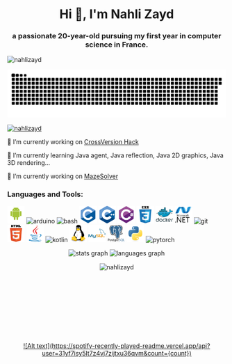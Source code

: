 <div align="center">
  <h1>Hi 🖖, I'm Nahli Zayd</h1>
  <h3>a passionate 20-year-old pursuing my first year in computer science in France.</h3>

  <p align="left"> <img src="https://komarev.com/ghpvc/?username=nahlizayd&label=Profile%20views&color=0e75b6&style=flat" alt="nahlizayd" /> </p>
  
  <img src="https://raw.githubusercontent.com/NahliZayd/NahliZayd/output/snake.svg" alt="Snake animation" />
  
  <p align="left"> <a href="https://github.com/ryo-ma/github-profile-trophy"><img src="https://github-profile-trophy.vercel.app/?username=nahlizayd" alt="nahlizayd" /></a> </p>

  <p align="left">🔭 I’m currently working on <a href="https://github.com/NahliZayd/CrossVersionHack">CrossVersion Hack</a></p>

  <p align="left">🌱 I’m currently learning Java agent, Java reflection, Java 2D graphics, Java 3D rendering...</p>

  <p align="left">🔭 I’m currently working on <a href="https://github.com/NahliZayd/MazeSolver">MazeSolver</a></p>

  <p align="left">
  </p>

  <h3 align="left">Languages and Tools:</h3>
  <p align="left">
    <img src="https://raw.githubusercontent.com/devicons/devicon/master/icons/android/android-original-wordmark.svg" alt="android" width="40" height="40"/>
    <img src="https://cdn.worldvectorlogo.com/logos/arduino-1.svg" alt="arduino" width="40" height="40"/>
    <img src="https://www.vectorlogo.zone/logos/gnu_bash/gnu_bash-icon.svg" alt="bash" width="40" height="40"/>
    <img src="https://raw.githubusercontent.com/devicons/devicon/master/icons/c/c-original.svg" alt="c" width="40" height="40"/>
    <img src="https://raw.githubusercontent.com/devicons/devicon/master/icons/cplusplus/cplusplus-original.svg" alt="cplusplus" width="40" height="40"/>
    <img src="https://raw.githubusercontent.com/devicons/devicon/master/icons/csharp/csharp-original.svg" alt="csharp" width="40" height="40"/>
    <img src="https://raw.githubusercontent.com/devicons/devicon/master/icons/css3/css3-original-wordmark.svg" alt="css3" width="40" height="40"/>
    <img src="https://raw.githubusercontent.com/devicons/devicon/master/icons/docker/docker-original-wordmark.svg" alt="docker" width="40" height="40"/>
    <img src="https://raw.githubusercontent.com/devicons/devicon/master/icons/dot-net/dot-net-original-wordmark.svg" alt="dotnet" width="40" height="40"/>
    <img src="https://www.vectorlogo.zone/logos/git-scm/git-scm-icon.svg" alt="git" width="40" height="40"/>
    <img src="https://raw.githubusercontent.com/devicons/devicon/master/icons/html5/html5-original-wordmark.svg" alt="html5" width="40" height="40"/>
    <img src="https://raw.githubusercontent.com/devicons/devicon/master/icons/java/java-original.svg" alt="java" width="40" height="40"/>
    <img src="https://www.vectorlogo.zone/logos/kotlinlang/kotlinlang-icon.svg" alt="kotlin" width="40" height="40"/>
    <img src="https://raw.githubusercontent.com/devicons/devicon/master/icons/linux/linux-original.svg" alt="linux" width="40" height="40"/>
    <img src="https://raw.githubusercontent.com/devicons/devicon/master/icons/mysql/mysql-original-wordmark.svg" alt="mysql" width="40" height="40"/>
    <img src="https://raw.githubusercontent.com/devicons/devicon/master/icons/postgresql/postgresql-original-wordmark.svg" alt="postgresql" width="40" height="40"/>
    <img src="https://raw.githubusercontent.com/devicons/devicon/master/icons/python/python-original.svg" alt="python" width="40" height="40"/>
    <img src="https://www.vectorlogo.zone/logos/pytorch/pytorch-icon.svg" alt="pytorch" width="40" height="40"/>
  </p>




 


  <div align="center">
    <img src="https://github-readme-stats.vercel.app/api?username=NahliZayd&hide_title=false&hide_rank=false&show_icons=true&include_all_commits=true&count_private=true&disable_animations=false&theme=dracula&locale=en&hide_border=false" height="150" alt="stats graph"  />
    <img src="https://github-readme-stats.vercel.app/api/top-langs?username=NahliZayd&locale=en&hide_title=false&layout=compact&card_width=320&langs_count=5&theme=merko&hide_border=false" height="150" alt="languages graph"  />
     <p><img align="center" src="https://github-readme-streak-stats.herokuapp.com/?user=nahlizayd&" alt="nahlizayd" /></p>
  </div>

  <img align="right" height="150" src=""  />


  <div align="left">
  </div>

  <br clear="both">



  <div align="center">
    <a href="https://open.spotify.com/user/ImZedd">
      ![Alt text](https://spotify-recently-played-readme.vercel.app/api?user=31yf7isy5lt7z4vj7zijtxu36qvm&count={count})
    </a>
  </div>
</div>
